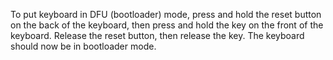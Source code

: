 To put keyboard in DFU (bootloader) mode, press and hold the reset button on the back of the keyboard, then press and hold the key on the front of the keyboard. Release the reset button, then release the key. The keyboard should now be in bootloader mode.
```